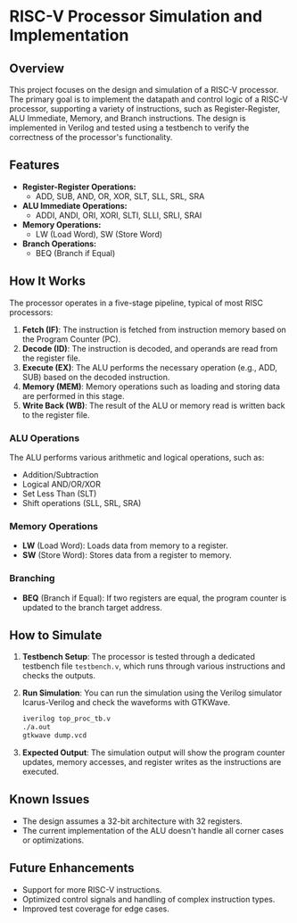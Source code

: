 # RISC-V Processor Simulation and Implementation

## Overview

This project focuses on the design and simulation of a RISC-V processor. The primary goal is to implement the datapath and control logic of a RISC-V processor, supporting a variety of instructions, such as Register-Register, ALU Immediate, Memory, and Branch instructions. The design is implemented in Verilog and tested using a testbench to verify the correctness of the processor's functionality.

## Features

- **Register-Register Operations:**
  - ADD, SUB, AND, OR, XOR, SLT, SLL, SRL, SRA
- **ALU Immediate Operations:**
  - ADDI, ANDI, ORI, XORI, SLTI, SLLI, SRLI, SRAI
- **Memory Operations:**
  - LW (Load Word), SW (Store Word)
- **Branch Operations:**
  - BEQ (Branch if Equal)
 
    
## How It Works

The processor operates in a five-stage pipeline, typical of most RISC processors:

1. **Fetch (IF)**: The instruction is fetched from instruction memory based on the Program Counter (PC).
2. **Decode (ID)**: The instruction is decoded, and operands are read from the register file.
3. **Execute (EX)**: The ALU performs the necessary operation (e.g., ADD, SUB) based on the decoded instruction.
4. **Memory (MEM)**: Memory operations such as loading and storing data are performed in this stage.
5. **Write Back (WB)**: The result of the ALU or memory read is written back to the register file.

### ALU Operations
The ALU performs various arithmetic and logical operations, such as:
- Addition/Subtraction
- Logical AND/OR/XOR
- Set Less Than (SLT)
- Shift operations (SLL, SRL, SRA)

### Memory Operations
- **LW** (Load Word): Loads data from memory to a register.
- **SW** (Store Word): Stores data from a register to memory.

### Branching
- **BEQ** (Branch if Equal): If two registers are equal, the program counter is updated to the branch target address.

## How to Simulate

1. **Testbench Setup**: The processor is tested through a dedicated testbench file `testbench.v`, which runs through various instructions and checks the outputs.

2. **Run Simulation**: You can run the simulation using the Verilog simulator Icarus-Verilog and check the waveforms with GTKWave.

    ```bash
    iverilog top_proc_tb.v
    ./a.out
    gtkwave dump.vcd
    ```

3. **Expected Output**: The simulation output will show the program counter updates, memory accesses, and register writes as the instructions are executed.

## Known Issues

- The design assumes a 32-bit architecture with 32 registers.
- The current implementation of the ALU doesn't handle all corner cases or optimizations.

## Future Enhancements

- Support for more RISC-V instructions.
- Optimized control signals and handling of complex instruction types.
- Improved test coverage for edge cases.
